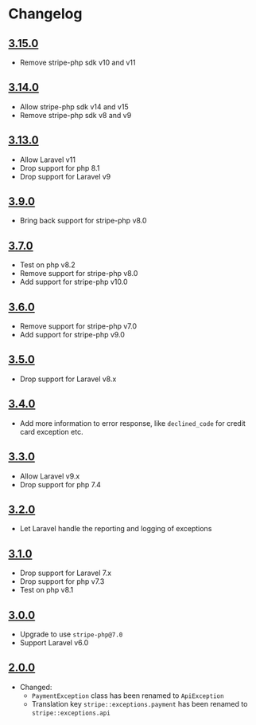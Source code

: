 # Changelog

## [3.15.0](https://github.com/ankurk91/laravel-stripe-exceptions/compare/3.14.0...3.15.0)

* Remove stripe-php sdk v10 and v11

## [3.14.0](https://github.com/ankurk91/laravel-stripe-exceptions/compare/3.13.0...3.14.0)

* Allow stripe-php sdk v14 and v15
* Remove stripe-php sdk v8 and v9

## [3.13.0](https://github.com/ankurk91/laravel-stripe-exceptions/compare/3.12.0...3.13.0)

* Allow Laravel v11
* Drop support for php 8.1
* Drop support for Laravel v9

## [3.9.0](https://github.com/ankurk91/laravel-stripe-exceptions/compare/3.8.0...3.9.0)

* Bring back support for stripe-php v8.0

## [3.7.0](https://github.com/ankurk91/laravel-stripe-exceptions/compare/3.6.0...3.7.0)

* Test on php v8.2
* Remove support for stripe-php v8.0
* Add support for stripe-php v10.0

## [3.6.0](https://github.com/ankurk91/laravel-stripe-exceptions/compare/3.5.0...3.6.0)

* Remove support for stripe-php v7.0
* Add support for stripe-php v9.0

## [3.5.0](https://github.com/ankurk91/laravel-stripe-exceptions/compare/3.4.1...3.5.0)

* Drop support for Laravel v8.x

## [3.4.0](https://github.com/ankurk91/laravel-stripe-exceptions/compare/3.3.0...3.4.0)

* Add more information to error response, like `declined_code` for credit card exception etc.

## [3.3.0](https://github.com/ankurk91/laravel-stripe-exceptions/compare/3.2.0...3.3.0)

* Allow Laravel v9.x
* Drop support for php 7.4

## [3.2.0](https://github.com/ankurk91/laravel-stripe-exceptions/compare/3.1.0...3.2.0)

* Let Laravel handle the reporting and logging of exceptions

## [3.1.0](https://github.com/ankurk91/laravel-stripe-exceptions/compare/3.0.0...3.1.0)

* Drop support for Laravel 7.x
* Drop support for php v7.3
* Test on php v8.1

## [3.0.0](https://github.com/ankurk91/laravel-stripe-exceptions/compare/2.0.0...3.0.0)

* Upgrade to use `stripe-php@7.0`
* Support Laravel v6.0

## [2.0.0](https://github.com/ankurk91/laravel-stripe-exceptions/compare/1.1.0...2.0.0)

* Changed:
    - `PaymentException` class has been renamed to `ApiException`
    - Translation key `stripe::exceptions.payment` has been renamed to `stripe::exceptions.api`
